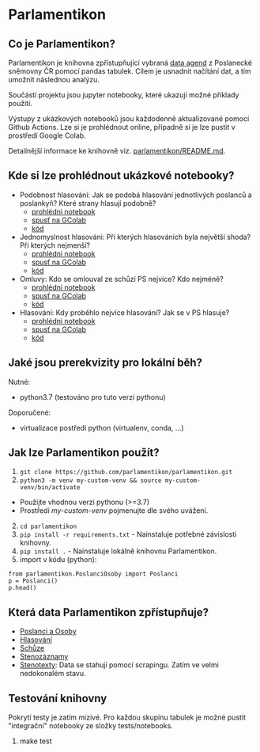 Parlamentikon
==============================

Co je Parlamentikon?
--------------------
Parlamentikon je knihovna zpřístupňující  vybraná [data agend](https://www.psp.cz/sqw/hp.sqw?k=1300) z Poslanecké sněmovny ČR pomocí pandas tabulek. Cílem je usnadnit načítání dat, a tím umožnit následnou analýzu.

Součástí projektu jsou jupyter notebooky, které ukazují možné příklady použití.

Výstupy z ukázkových notebooků jsou každodenně aktualizované pomocí Github Actions. Lze si je prohlédnout online, případně si je lze pustit v prostředí Google Colab.

Detailnější informace ke knihovně viz. [parlamentikon/README.md](parlamentikon/README.md).


Kde si lze prohlédnout ukázkové notebooky?
-------------------------------------------
* Podobnost hlasování: Jak se podobá hlasování jednotlivých poslanců a poslankyň? Které strany hlasují podobně?
  - [prohlédni notebook](https://parlamentikon.github.io/parlamentikon/Podobnost_hlasovani.html)
  - <a href="https://colab.research.google.com/github/parlamentikon/parlamentikon/blob/main/notebooks/Podobnost_hlasovani.ipynb" target="_blank" rel="noopener noreferrer">spusť na GColab</a>
  - [kód](notebooks/Podobnost_hlasovani.ipynb)
* Jednomyslnost hlasováni: Při kterých hlasováních byla největší shoda? Při kterých nejmenší?
  - [prohlédni notebook](https://parlamentikon.github.io/parlamentikon/Jednomyslnost_hlasovani.html)
  - <a href="https://colab.research.google.com/github/parlamentikon/parlamentikon/blob/main/notebooks/Jednomyslnost_hlasovani.ipynb" target="_blank" rel="noopener noreferrer">spusť na GColab</a>
  - [kód](notebooks/Jednomyslnost_hlasovani.ipynb)
* Omluvy: Kdo se omlouval ze schůzí PS nejvíce? Kdo nejméně?
  - [prohlédni notebook](https://parlamentikon.github.io/parlamentikon/Omluvy.html)
  - <a href="https://colab.research.google.com/github/parlamentikon/parlamentikon/blob/main/notebooks/Omluvy.ipynb" target="_blank" rel="noopener noreferrer">spusť na GColab</a>
  - [kód](notebooks/Omluvy.ipynb)
* Hlasování: Kdy proběhlo nejvíce hlasování? Jak se v PS hlasuje?
  - [prohlédni notebook](https://parlamentikon.github.io/parlamentikon/Hlasovani.html)
  - <a href="https://colab.research.google.com/github/parlamentikon/parlamentikon/blob/main/notebooks/Hlasovani.ipynb" target="_blank" rel="noopener noreferrer">spusť na GColab</a>
  - [kód](notebooks/Hlasovani.ipynb)



Jaké jsou prerekvizity pro lokální běh?
----------------------------------------
Nutné:
- python3.7 (testováno pro tuto verzi pythonu)

Doporučené:
- virtualizace postředí python (virtualenv, conda, ...)


Jak lze Parlamentikon použít?
-----------------------------

1. `git clone https://github.com/parlamentikon/parlamentikon.git`
3. `python3 -m venv my-custom-venv && source my-custom-venv/bin/activate`
 - Použijte vhodnou verzi pythonu (>=3.7)
 - Prostředí <i>my-custom-venv</i> pojmenujte dle svého uvážení.
2. `cd parlamentikon`
4. `pip install -r requirements.txt` - Nainstaluje potřebné závislosti knihovny.
4. `pip install .` - Nainstaluje lokálně knihovnu Parlamentikon.
5. import v kódu (python):
```
from parlamentikon.PoslanciOsoby import Poslanci
p = Poslanci()
p.head()
```

Která data Parlamentikon zpřístupňuje?
--------------------------------------
* [Poslanci a Osoby](https://www.psp.cz/sqw/hp.sqw?k=1301)
* [Hlasování](https://www.psp.cz/sqw/hp.sqw?k=1302)
* [Schůze](https://www.psp.cz/sqw/hp.sqw?k=1308)
* [Stenozáznamy](https://www.psp.cz/sqw/hp.sqw?k=1310)
* [Stenotexty](https://www.psp.cz/eknih/2017ps/stenprot/index.htm): Data se stahují pomocí scrapingu. Zatím ve velmi nedokonalém stavu.


Testování knihovny
------------------
Pokrytí testy je zatím mizivé. Pro každou skupinu tabulek je možné pustit "integrační" notebooky ze složky tests/notebooks.

1. make test

